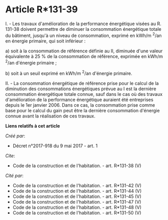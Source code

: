 # Article R*131-39

I. - Les travaux d'amélioration de la performance énergétique visées au R. 131-38 doivent permettre de diminuer la
consommation énergétique totale du bâtiment, jusqu'à un niveau de consommation, exprimé en kWh/m
  <sup>2</sup>/an en énergie primaire, qui soit inférieur :

a) soit à la consommation de référence définie au II, diminuée d'une valeur équivalente à 25 % de la consommation de
référence, exprimée en kWh/m
  <sup>2</sup>/an d'énergie primaire ;

b) soit à un seuil exprimé en kWh/m
  <sup>2</sup>/an d'énergie primaire.

II. - La consommation énergétique de référence prise pour le calcul de la diminution des consommations énergétiques prévue au
I est la dernière consommation énergétique totale connue, sauf dans le cas où des travaux d'amélioration de la performance
énergétique auraient été entreprises depuis le 1er janvier 2006. Dans ce cas, la consommation prise comme base pour le calcul
du gain peut être la dernière consommation d'énergie connue avant la réalisation de ces travaux.

**Liens relatifs à cet article**

_Créé par_:

  - Décret n°2017-918 du 9 mai 2017 - art. 1

_Cite_:

  - Code de la construction et de l'habitation. - art. R*131-38 (V)

_Cité par_:

  - Code de la construction et de l'habitation. - art. R*131-42 (V)
  - Code de la construction et de l'habitation. - art. R*131-44 (V)
  - Code de la construction et de l'habitation. - art. R*131-45 (V)
  - Code de la construction et de l'habitation. - art. R*131-47 (V)
  - Code de la construction et de l'habitation. - art. R*131-48 (V)
  - Code de la construction et de l'habitation. - art. R*131-50 (V)
